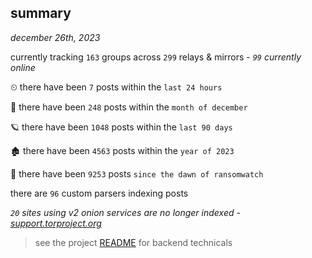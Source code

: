 
## summary
_december 26th, 2023_

currently tracking `163` groups across `299` relays & mirrors - _`99` currently online_

⏲ there have been `7` posts within the `last 24 hours`

🦈 there have been `248` posts within the `month of december`

🪐 there have been `1048` posts within the `last 90 days`

🏚 there have been `4563` posts within the `year of 2023`

🦕 there have been `9253` posts `since the dawn of ransomwatch`

there are `96` custom parsers indexing posts

_`20` sites using v2 onion services are no longer indexed - [support.torproject.org](https://support.torproject.org/onionservices/v2-deprecation/)_

> see the project [README](https://github.com/joshhighet/ransomwatch#ransomwatch--) for backend technicals
